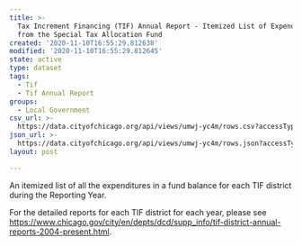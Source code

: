 ```yaml
---
title: >-
  Tax Increment Financing (TIF) Annual Report - Itemized List of Expenditures
  from the Special Tax Allocation Fund
created: '2020-11-10T16:55:29.812638'
modified: '2020-11-10T16:55:29.812645'
state: active
type: dataset
tags:
  - Tif
  - Tif Annual Report
groups:
  - Local Government
csv_url: >-
  https://data.cityofchicago.org/api/views/umwj-yc4m/rows.csv?accessType=DOWNLOAD
json_url: >-
  https://data.cityofchicago.org/api/views/umwj-yc4m/rows.json?accessType=DOWNLOAD
layout: post

---
```

An itemized list of all the expenditures in a fund balance for each TIF district during the Reporting Year.

For the detailed reports for each TIF district for each year, please see https://www.chicago.gov/city/en/depts/dcd/supp_info/tif-district-annual-reports-2004-present.html.
